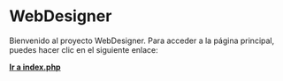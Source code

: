 # WebDesigner

Bienvenido al proyecto WebDesigner. Para acceder a la página principal, puedes hacer clic en el siguiente enlace:

[**Ir a index.php**](index.php)
